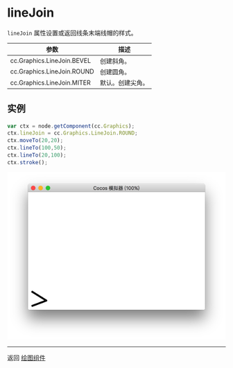 # lineJoin

`lineJoin` 属性设置或返回线条末端线帽的样式。

| 参数 |   描述
| -------------- | ----------- |
|cc.Graphics.LineJoin.BEVEL   | 创建斜角。
|cc.Graphics.LineJoin.ROUND  | 创建圆角。
|cc.Graphics.LineJoin.MITER | 默认。创建尖角。

## 实例

```javascript
var ctx = node.getComponent(cc.Graphics);
ctx.lineJoin = cc.Graphics.LineJoin.ROUND;
ctx.moveTo(20,20);
ctx.lineTo(100,50);
ctx.lineTo(20,100);
ctx.stroke();
```

<a href="graphics/lineJoin.png"><img src="graphics/lineJoin.png"></a>


<hr>

返回 [绘图组件](index.md)

